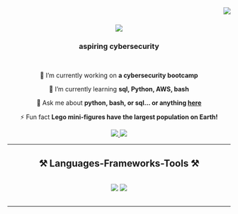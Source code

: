 <img align="right" src="https://visitor-badge.laobi.icu/badge?page_id=patriciab0809.cybersecurity" />

<h1 align="center">
    <img src="https://readme-typing-svg.herokuapp.com/?font=Righteous&size=35&center=true&vCenter=true&width=500&height=70&duration=4000&lines=Hi+There!+👋;+I'm+Patrciai+Booker;" />
</h1>

<h3 align="center">aspiring cybersecurity</h3>

<br/>

<div align="center">
 
 🔭 I’m currently working on **a cybersecurity bootcamp**
 
 🌱 I’m currently learning **sql, Python, AWS, bash**

💬 Ask me about **python, bash, or sql... or anything [here](https://github.com/patriciab0809/cybersecurity)**

⚡ Fun fact **Lego mini-figures have the largest population on Earth!**

 </div>
 
<div align="center"> 
  <a href="mailto:patriciabooker2015@gmail.com">
    <img src="https://img.shields.io/badge/Gmail-333333?style=for-the-badge&logo=gmail&logoColor=red" />
  </a>
  <a href="https://linkedin.com/in/" target="_blank">
    <img src="https://img.shields.io/badge/LinkedIn-0077B5?style=for-the-badge&logo=linkedin&logoColor=white" target="_blank" />
  </a>

  </a>
</div>

 <hr/>
 
<h2 align="center">⚒️ Languages-Frameworks-Tools ⚒️</h2>
<br/>
<div align="center">
    <img src="https://skillicons.dev/icons?i=vscode,github,bash,git" />
    <img src="https://skillicons.dev/icons?i=,python,mysql,aws,azure" /><br>
</div>

<br/>
<hr/>
